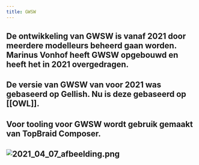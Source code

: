 ```yaml
---
title: GWSW
---
```


## De ontwikkeling van GWSW is vanaf 2021 door meerdere modelleurs beheerd gaan worden. Marinus Vonhof heeft GWSW opgebouwd en heeft het in 2021 overgedragen.
## De versie van GWSW van voor 2021 was gebaseerd op Gellish. Nu is deze gebaseerd op [[OWL]].
## Voor tooling voor GWSW wordt gebruik gemaakt van TopBraid Composer.
##
## ![2021_04_07_afbeelding.png](https://cdn.logseq.com/%2F8f1ae382-5f18-4f77-89b5-10a6cfda69c53921e003-07ae-4f85-97a8-41be239179292021_04_07_afbeelding.png?Expires=4771403335&Signature=iBTvzSBwUqt1yVBOzdAdYocOjCMwHGAGXmnRbL~8RKEr6IEgt8zO5WXb1KJSpuHSrXtgO-CenVv79Fu8fqiDslsrnb5ZyVwV~gb2DQ5dwbS-jDY~L5~dR-Bh--jiArKQ-F1MqSberZXQr-Cs0aQM1vFXXZiunuS8jAxz5YlhPga8U1ePkCsuAaA5oh-B02YduHFDMp2IMURYOtPVRQ6ocqmEuaNIRtOUCdMpy9TGxa6bvKtvfujXLDWdZtXD8WpqaORNt2r9GvuGfSz8WCnuSuVERw9sna4pdc~RZnGzQNbwOr4gSHR4xriCdZhJekhzVxyAbhml-OKvl6qaR0CDiA__&Key-Pair-Id=APKAJE5CCD6X7MP6PTEA)
##
##

